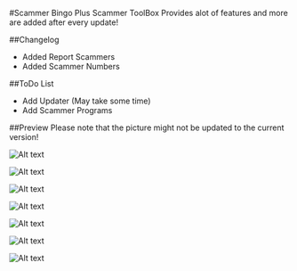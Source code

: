 #Scammer Bingo Plus
Scammer ToolBox Provides alot of features and more are added after every update!

##Changelog
- Added Report Scammers
- Added Scammer Numbers


##ToDo List
- Add Updater (May take some time)
- Add Scammer Programs

##Preview 
Please note that the picture might not be updated to the current version!

![Alt text](http://i.imgur.com/DJsy68p.png "Scammer Bingo")

![Alt text](http://i.imgur.com/LIJXYD7.png "Notepad")

![Alt text](http://i.imgur.com/YisMDyq.png "YouTubers")

![Alt text](http://i.imgur.com/BZQmiBT.png "Scammer Programs")

![Alt text](http://i.imgur.com/hRmMB9F.png "Report Scammer")

![Alt text](http://i.imgur.com/s92g3Q6.png "Scammer Numbers")

![Alt text](http://i.imgur.com/DvXaxm3.png "About")

